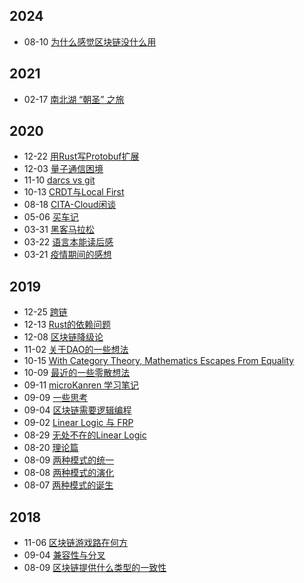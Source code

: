 ## 2024
* 08-10 [为什么感觉区块链没什么用](_posts/why-blockchain-useless.md)

## 2021
* 02-17 [南北湖 “朝圣” 之旅](_posts/nanbeihu.md)

## 2020
* 12-22 [用Rust写Protobuf扩展](_posts/protobuf-ext.md)
* 12-03 [量子通信困境](_posts/quantum-communication.md)
* 11-10 [darcs vs git](_posts/darcs-vs-git.md)
* 10-13 [CRDT与Local First](_posts/crdt-local-first.md)
* 08-18 [CITA-Cloud闲谈](_posts/cita-cloud.md)
* 05-06 [买车记](_posts/buy-car.md)
* 03-31 [黑客马拉松](_posts/hackathon.md)
* 03-22 [语言本能读后感](_posts/language-instinct.md)
* 03-21 [疫情期间的感想](_posts/covid.md)

## 2019
* 12-25 [跨链](_posts/crosschain.md)
* 12-13 [Rust的依赖问题](_posts/rust-dependencies-hell.md)
* 12-08 [区块链降级论](_posts/downgrade-theory.md)
* 11-02 [关于DAO的一些想法](_posts/notes2.md)
* 10-15 [With Category Theory, Mathematics Escapes From Equality](_posts/escapes-from-equality.md)
* 10-09 [最近的一些零散想法](_posts/notes1.md)
* 09-11 [microKanren 学习笔记](_posts/learn-microKanren.md)
* 09-09 [一些思考](_posts/notes.md)
* 09-04 [区块链需要逻辑编程](_posts/blockchain-need-logic-programming.md)
* 09-02 [Linear Logic 与 FRP](_posts/linear-logic-frp.md)
* 08-29 [无处不在的Linear Logic](_posts/linear-logic-everywhere.md)
* 08-20 [理论篇](_posts/account-model-vs-utxo-model-3.md)
* 08-09 [两种模式的统一](_posts/account-model-vs-utxo-model-2.md)
* 08-08 [两种模式的演化](_posts/account-model-vs-utxo-model-1.md)
* 08-07 [两种模式的诞生](_posts/account-model-vs-utxo-model-0.md)

## 2018
* 11-06 [区块链游戏路在何方](_posts/thinking-about-blockchain-game.md)
* 09-04 [兼容性与分叉](_posts/compatibility-and-fork.md)
* 08-09 [区块链提供什么类型的一致性](_posts/blockchain-consistency-model.md)